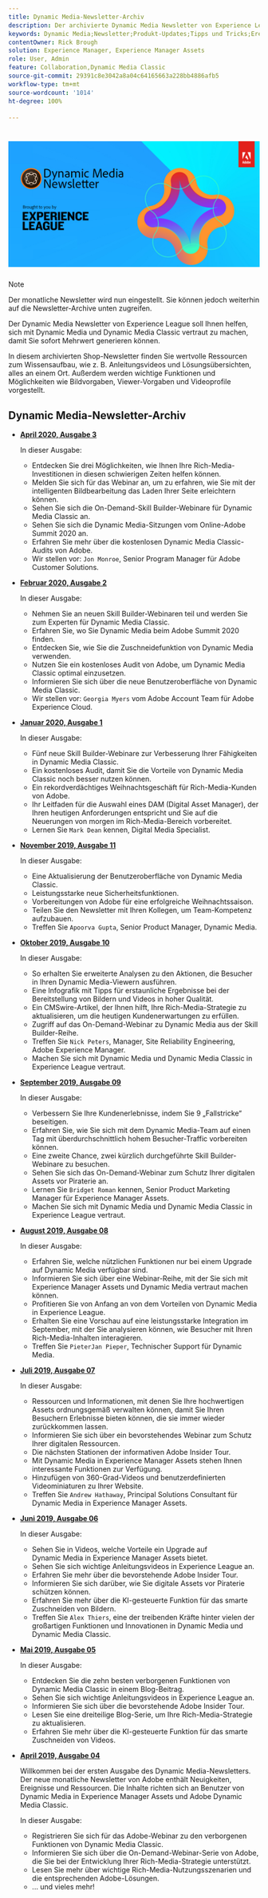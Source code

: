```yaml
---
title: Dynamic Media-Newsletter-Archiv
description: Der archivierte Dynamic Media Newsletter von Experience League war ein monatlicher Newsletter. Er sollte Ihnen helfen, sich mit Dynamic Media und Dynamic Media Classic vertraut zu machen, sodass Sie sofort Nutzen daraus ziehen können. Die archivierten Newsletter enthalten wertvolle Ressourcen zur Wissensbildung, die in diesem inzwischen eingestellten One-Stop-Shop-Newsletter verfügbar waren. Archivierte Newsletter enthalten Anleitungsvideos und Lösungsübersichten. Außerdem werden wichtige Funktionen und Möglichkeiten wie Bildvorgaben, Viewer-Vorgaben und Videoprofile vorgestellt.
keywords: Dynamic Media;Newsletter;Produkt-Updates;Tipps und Tricks;Ereignisse;Kundenerfolg;Blog;Blogs;Bilder;Videos; Features; Funktionen
contentOwner: Rick Brough
solution: Experience Manager, Experience Manager Assets
role: User, Admin
feature: Collaboration,Dynamic Media Classic
source-git-commit: 29391c8e3042a8a04c64165663a228bb4886afb5
workflow-type: tm+mt
source-wordcount: '1014'
ht-degree: 100%

---
```


# ![Logo des Dynamic Media Newsletters](/help/assets/assets/dynamic-media-newsletter-logo.png)

>[!NOTE]
>
>Der monatliche Newsletter wird nun eingestellt. Sie können jedoch weiterhin auf die Newsletter-Archive unten zugreifen.

Der Dynamic Media Newsletter von Experience League soll Ihnen helfen, sich mit Dynamic Media und Dynamic Media Classic vertraut zu machen, damit Sie sofort Mehrwert generieren können.

In diesem archivierten Shop-Newsletter finden Sie wertvolle Ressourcen zum Wissensaufbau, wie z. B. Anleitungsvideos und Lösungsübersichten, alles an einem Ort. Außerdem werden wichtige Funktionen und Möglichkeiten wie Bildvorgaben, Viewer-Vorgaben und Videoprofile vorgestellt.

<!-- ## Get inspired - Stay informed

[Sign up](https://www.adobe.com/subscription/dynamic-media-newsletter.html) to receive the Dynamic Media Newsletter on a monthly basis in your inbox. -->

## Dynamic Media-Newsletter-Archiv

<!-- * **[May 2020, Issue 4](https://expleague.azureedge.net/assets/aem/Experience-Insider-vol.31.html)**

    In this issue:

    * What business continuity means in uncertain times.
    * Key takeaways from the first all-digital Adobe Summit.
    * Must-watch Experience Manager breakout sessions.
    * Summit customer spotlight: Under Armour.
    * Never miss an Experience Insider webinar.
    * Public sector spotlight: The urgent need for digital enrollment.
    * Look what's new in Experience Manager Innovation.
    * Build your Experience Manager skills *live* with the Adobe pros.
    * Connect with the Adobe Experience Manager Community.
    * Fast-track your Adobe expertise with Adobe Experience League. -->

* **[April 2020, Ausgabe 3](https://experienceleague.adobe.com/tools/dynamic-media-demo/newsletter/Dynamic_Media_Newsletter_04_2020_April.html?lang=de)**

  In dieser Ausgabe:

   * Entdecken Sie drei Möglichkeiten, wie Ihnen Ihre Rich-Media-Investitionen in diesen schwierigen Zeiten helfen können.
   * Melden Sie sich für das Webinar an, um zu erfahren, wie Sie mit der intelligenten Bildbearbeitung das Laden Ihrer Seite erleichtern können.
   * Sehen Sie sich die On-Demand-Skill Builder-Webinare für Dynamic Media Classic an.
   * Sehen Sie sich die Dynamic Media-Sitzungen vom Online-Adobe Summit 2020 an.
   * Erfahren Sie mehr über die kostenlosen Dynamic Media Classic-Audits von Adobe.
   * Wir stellen vor: `Jon Monroe`, Senior Program Manager für Adobe Customer Solutions.

* **[Februar 2020, Ausgabe 2](https://experienceleague.adobe.com/tools/dynamic-media-demo/newsletter/Dynamic_Media_Newsletter_02_2020_Feb.html?lang=de)**

  In dieser Ausgabe:

   * Nehmen Sie an neuen Skill Builder-Webinaren teil und werden Sie zum Experten für Dynamic Media Classic.
   * Erfahren Sie, wo Sie Dynamic Media beim Adobe Summit 2020 finden.
   * Entdecken Sie, wie Sie die Zuschneidefunktion von Dynamic Media verwenden.
   * Nutzen Sie ein kostenloses Audit von Adobe, um Dynamic Media Classic optimal einzusetzen.
   * Informieren Sie sich über die neue Benutzeroberfläche von Dynamic Media Classic.
   * Wir stellen vor: `Georgia Myers` vom Adobe Account Team für Adobe Experience Cloud.

* **[Januar 2020, Ausgabe 1](https://experienceleague.adobe.com/tools/dynamic-media-demo/newsletter/Dynamic_Media_Newsletter_01_2020_Jan.html?lang=de)**

  In dieser Ausgabe:

   * Fünf neue Skill Builder-Webinare zur Verbesserung Ihrer Fähigkeiten in Dynamic Media Classic.
   * Ein kostenloses Audit, damit Sie die Vorteile von Dynamic Media Classic noch besser nutzen können.
   * Ein rekordverdächtiges Weihnachtsgeschäft für Rich-Media-Kunden von Adobe.
   * Ihr Leitfaden für die Auswahl eines DAM (Digital Asset Manager), der Ihren heutigen Anforderungen entspricht und Sie auf die Neuerungen von morgen im Rich-Media-Bereich vorbereitet.
   * Lernen Sie `Mark Dean` kennen, Digital Media Specialist.

* **[November 2019, Ausgabe 11](https://experienceleague.adobe.com/tools/dynamic-media-demo/newsletter/Dynamic_Media_Newsletter_11_2019_Nov.html?lang=de)**

  In dieser Ausgabe:

   * Eine Aktualisierung der Benutzeroberfläche von Dynamic Media Classic.
   * Leistungsstarke neue Sicherheitsfunktionen.
   * Vorbereitungen von Adobe für eine erfolgreiche Weihnachtssaison.
   * Teilen Sie den Newsletter mit Ihren Kollegen, um Team-Kompetenz aufzubauen.
   * Treffen Sie `Apoorva Gupta`, Senior Product Manager, Dynamic Media.

* **[Oktober 2019, Ausgabe 10](https://experienceleague.adobe.com/tools/dynamic-media-demo/newsletter/Dynamic_Media_Newsletter_10_2019_Oct.html?lang=de)**

  In dieser Ausgabe:

   * So erhalten Sie erweiterte Analysen zu den Aktionen, die Besucher in Ihren Dynamic Media-Viewern ausführen.
   * Eine Infografik mit Tipps für erstaunliche Ergebnisse bei der Bereitstellung von Bildern und Videos in hoher Qualität.
   * Ein CMSwire-Artikel, der Ihnen hilft, Ihre Rich-Media-Strategie zu aktualisieren, um die heutigen Kundenerwartungen zu erfüllen.
   * Zugriff auf das On-Demand-Webinar zu Dynamic Media aus der Skill Builder-Reihe.
   * Treffen Sie `Nick Peters`, Manager, Site Reliability Engineering, Adobe Experience Manager.
   * Machen Sie sich mit Dynamic Media und Dynamic Media Classic in Experience League vertraut.

* **[September 2019, Ausgabe 09](https://experienceleague.adobe.com/tools/dynamic-media-demo/newsletter/Dynamic_Media_Newsletter_09_2019_Sept.html?lang=de)**

  In dieser Ausgabe:

   * Verbessern Sie Ihre Kundenerlebnisse, indem Sie 9 „Fallstricke“ beseitigen.
   * Erfahren Sie, wie Sie sich mit dem Dynamic Media-Team auf einen Tag mit überdurchschnittlich hohem Besucher-Traffic vorbereiten können.
   * Eine zweite Chance, zwei kürzlich durchgeführte Skill Builder-Webinare zu besuchen.
   * Sehen Sie sich das On-Demand-Webinar zum Schutz Ihrer digitalen Assets vor Piraterie an.
   * Lernen Sie `Bridget Roman` kennen, Senior Product Marketing Manager für Experience Manager Assets.
   * Machen Sie sich mit Dynamic Media und Dynamic Media Classic in Experience League vertraut.

* **[August 2019, Ausgabe 08](https://experienceleague.adobe.com/tools/dynamic-media-demo/newsletter/Dynamic_Media_Newsletter_08_2019_Aug.html?lang=de)**

  In dieser Ausgabe:

   * Erfahren Sie, welche nützlichen Funktionen nur bei einem Upgrade auf Dynamic Media verfügbar sind.
   * Informieren Sie sich über eine Webinar-Reihe, mit der Sie sich mit Experience Manager Assets und Dynamic Media vertraut machen können.
   * Profitieren Sie von Anfang an von dem Vorteilen von Dynamic Media in Experience League.
   * Erhalten Sie eine Vorschau auf eine leistungsstarke Integration im September, mit der Sie analysieren können, wie Besucher mit Ihren Rich-Media-Inhalten interagieren.
   * Treffen Sie `PieterJan Pieper`, Technischer Support für Dynamic Media.

* **[Juli 2019, Ausgabe 07](https://experienceleague.adobe.com/tools/dynamic-media-demo/newsletter/Dynamic_Media_Newsletter_07_2019_July.html?lang=de)**

  In dieser Ausgabe:

   * Ressourcen und Informationen, mit denen Sie Ihre hochwertigen Assets ordnungsgemäß verwalten können, damit Sie Ihren Besuchern Erlebnisse bieten können, die sie immer wieder zurückkommen lassen.
   * Informieren Sie sich über ein bevorstehendes Webinar zum Schutz Ihrer digitalen Ressourcen.
   * Die nächsten Stationen der informativen Adobe Insider Tour.
   * Mit Dynamic Media in Experience Manager Assets stehen Ihnen interessante Funktionen zur Verfügung.
   * Hinzufügen von 360-Grad-Videos und benutzerdefinierten Videominiaturen zu Ihrer Website.
   * Treffen Sie `Andrew Hathaway`, Principal Solutions Consultant für Dynamic Media in Experience Manager Assets.

* **[Juni 2019, Ausgabe 06](https://experienceleague.adobe.com/tools/dynamic-media-demo/newsletter/Dynamic_Media_Newsletter_06_2019_June.html?lang=de)**

  In dieser Ausgabe:

   * Sehen Sie in Videos, welche Vorteile ein Upgrade auf Dynamic Media in Experience Manager Assets bietet.
   * Sehen Sie sich wichtige Anleitungsvideos in Experience League an.
   * Erfahren Sie mehr über die bevorstehende Adobe Insider Tour.
   * Informieren Sie sich darüber, wie Sie digitale Assets vor Piraterie schützen können.
   * Erfahren Sie mehr über die KI-gesteuerte Funktion für das smarte Zuschneiden von Bildern.
   * Treffen Sie `Alex Thiers`, eine der treibenden Kräfte hinter vielen der großartigen Funktionen und Innovationen in Dynamic Media und Dynamic Media Classic.

* **[Mai 2019, Ausgabe 05](https://experienceleague.adobe.com/tools/dynamic-media-demo/newsletter/Dynamic_Media_Newsletter_05_2019_May.html?lang=de)**

  In dieser Ausgabe:

   * Entdecken Sie die zehn besten verborgenen Funktionen von Dynamic Media Classic in einem Blog-Beitrag.
   * Sehen Sie sich wichtige Anleitungsvideos in Experience League an.
   * Informieren Sie sich über die bevorstehende Adobe Insider Tour.
   * Lesen Sie eine dreiteilige Blog-Serie, um Ihre Rich-Media-Strategie zu aktualisieren.
   * Erfahren Sie mehr über die KI-gesteuerte Funktion für das smarte Zuschneiden von Videos.

* **[April 2019, Ausgabe 04](https://experienceleague.adobe.com/tools/dynamic-media-demo/newsletter/Dynamic_Media_Newsletter_04_2019_April.html?lang=de)**

  Willkommen bei der ersten Ausgabe des Dynamic Media-Newsletters. Der neue monatliche Newsletter von Adobe enthält Neuigkeiten, Ereignisse und Ressourcen. Die Inhalte richten sich an Benutzer von Dynamic Media in Experience Manager Assets und Adobe Dynamic Media Classic.

  In dieser Ausgabe:

   * Registrieren Sie sich für das Adobe-Webinar zu den verborgenen Funktionen von Dynamic Media Classic.
   * Informieren Sie sich über die On-Demand-Webinar-Serie von Adobe, die Sie bei der Entwicklung Ihrer Rich-Media-Strategie unterstützt.
   * Lesen Sie mehr über wichtige Rich-Media-Nutzungsszenarien und die entsprechenden Adobe-Lösungen.
   * ... und vieles mehr!

